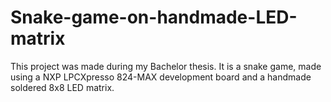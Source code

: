 # Snake-game-on-handmade-LED-matrix

This project was made during my Bachelor thesis. It is a snake game, made using a NXP LPCXpresso 824-MAX development board and a handmade soldered 8x8 LED matrix.
